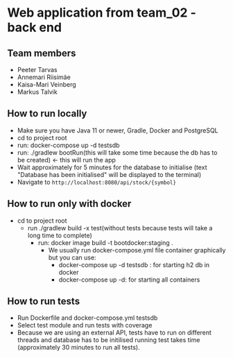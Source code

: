 # Web application from team_02 - back end

## Team members
- Peeter Tarvas
- Annemari Riisimäe
- Kaisa-Mari Veinberg
- Markus Talvik

## How to run locally
- Make sure you have Java 11 or newer, Gradle, Docker and PostgreSQL
- cd to project root
- run: docker-compose up -d testsdb
- run: ./gradlew bootRun(this will take some time because the db has to be created) <- this will run the app
- Wait approximately for 5 minutes for the database to initialise (text "Database has been initialised" will be displayed to the terminal)
- Navigate to `http://localhost:8080/api/stock/{symbol}`

## How to run only with docker

  - cd to project root
    - run ./gradlew build -x test(without tests because tests will take a long time to complete)
      - run: docker image build -t bootdocker:staging .
        - We usually  run docker-compose.yml file container graphically but you can use:
          - docker-compose up -d testsdb : for starting h2 db in docker
          - docker-compose up -d: for starting all containers

## How to run tests
- Run Dockerfile and docker-compose.yml testsdb
- Select test module and run tests with coverage
- Because we are using an external API, tests have to run on different threads and database has to be initilised running test takes time (approximately 30 minutes to run all tests).
